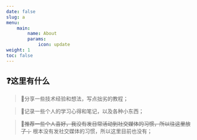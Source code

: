 ```yaml
---
date: false
slug: a
menu:
    main:
        name: About
        params:
            icon: update
weight: 1
toc: false
---
```


## ❓这里有什么
> 📘分享一些技术经验和想法，写点拙劣的教程；

> 🔖记录一些个人的学习心得和笔记，以及各种小东西；

> 🧸~~推荐一些个人喜好，我没有发日常活动到社交媒体的习惯，所以往这里放了；~~ 根本没有发社交媒体的习惯，所以这里目前也没有；
